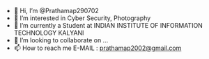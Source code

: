 - 👋 Hi, I’m @Prathamap290702
- 👀 I’m interested in Cyber Security, Photography
- 🌱 I’m currently a Student at INDIAN INSTITUTE OF INFORMATION TECHNOLOGY KALYANI
- 💞️ I’m looking to collaborate on ...
- 📫 How to reach me 
E-MAIL : prathamap2002@gmail.com

<!---
Prathamap290702/Prathamap290702 is a ✨ special ✨ repository because its `README.md` (this file) appears on your GitHub profile.
You can click the Preview link to take a look at your changes.
--->
